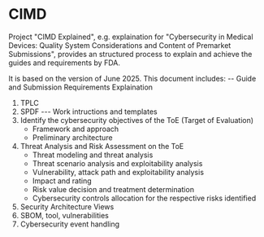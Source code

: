 # CIMD
Project "CIMD Explained", e.g. explaination for "Cybersecurity in Medical Devices: Quality System Considerations and Content of Premarket Submissions", provides an structured process to explain and achieve the guides and requirements by FDA.

It is based on the version of June 2025. This document includes:
-- Guide and Submission Requirements Explaination
   1) TPLC
   2) SPDF
--- Work intructions and templates
   1) Identify the cybersecurity objectives of the ToE (Target of Evaluation)
      - Framework and approach
      - Preliminary architecture 
   3) Threat Analysis and Risk Assessment on the ToE
      - Threat modeling and threat analysis
      - Threat scenario analysis and exploitability analysis
      - Vulnerability, attack path and exploitability analysis
      - Impact and rating
      - Risk value decision and treatment determination
      - Cybersecurity controls allocation for the respective risks identified
   4) Security Architecture Views
   6) SBOM, tool, vulnerabilities
   7) Cybersecurity event handling
